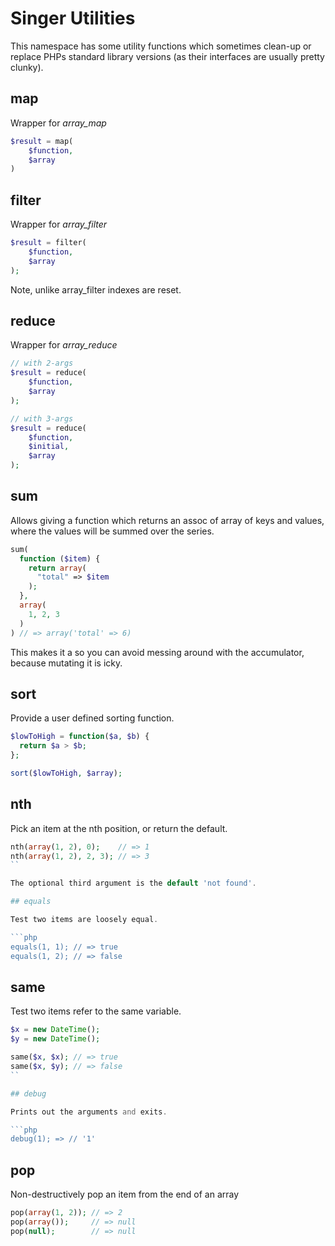 
# Singer Utilities

This namespace has some utility functions which sometimes clean-up
or replace PHPs standard library versions (as their interfaces are
usually pretty clunky).

## map

Wrapper for *array_map*

```php
$result = map(
    $function,
    $array
)
```

## filter

Wrapper for *array_filter*

```php
$result = filter(
    $function,
    $array
);
```

Note, unlike array_filter indexes are reset.

## reduce

Wrapper for *array_reduce*

```php
// with 2-args
$result = reduce(
    $function,
    $array
);

// with 3-args
$result = reduce(
    $function,
    $initial,
    $array
);
```

## sum

Allows giving a function which returns an assoc of array
of keys and values, where the values will be summed over
the series.

```php
sum(
  function ($item) {
    return array(
      "total" => $item
    );
  },
  array(
    1, 2, 3
  )
) // => array('total' => 6)
```

This makes it a so you can avoid messing around with the
accumulator, because mutating it is icky.

## sort

Provide a user defined sorting function.

```php
$lowToHigh = function($a, $b) {
  return $a > $b;
};

sort($lowToHigh, $array);
```

## nth

Pick an item at the nth position, or return the default.

```php
nth(array(1, 2), 0);    // => 1
nth(array(1, 2), 2, 3); // => 3
``

The optional third argument is the default 'not found'.

## equals

Test two items are loosely equal.

```php
equals(1, 1); // => true
equals(1, 2); // => false
```

## same

Test two items refer to the same variable.

```php
$x = new DateTime();
$y = new DateTime();

same($x, $x); // => true
same($x, $y); // => false
``

## debug

Prints out the arguments and exits.

```php
debug(1); => // '1'
```

## pop

Non-destructively pop an item from the end of an array

```php
pop(array(1, 2)); // => 2
pop(array());     // => null
pop(null);        // => null
```

